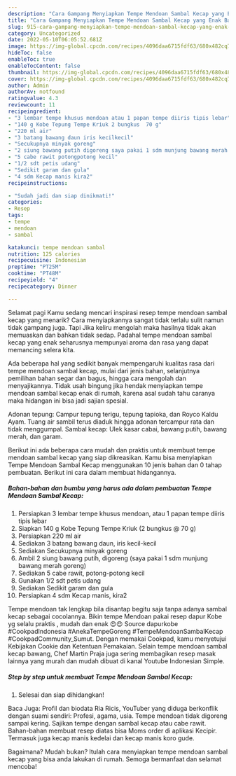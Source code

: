 ```yaml
---
description: "Cara Gampang Menyiapkan Tempe Mendoan Sambal Kecap yang Enak Banget, Buat Buka Puasa Enak"
title: "Cara Gampang Menyiapkan Tempe Mendoan Sambal Kecap yang Enak Banget, Buat Buka Puasa Enak"
slug: 915-cara-gampang-menyiapkan-tempe-mendoan-sambal-kecap-yang-enak-banget-buat-buka-puasa-enak
category: Uncategorized
date: 2022-05-10T06:05:52.681Z
image: https://img-global.cpcdn.com/recipes/4096daa6715fdf63/680x482cq70/tempe-mendoan-sambal-kecap-foto-resep-utama.jpg
hideToc: false
enableToc: true
enableTocContent: false
thumbnail: https://img-global.cpcdn.com/recipes/4096daa6715fdf63/680x482cq70/tempe-mendoan-sambal-kecap-foto-resep-utama.jpg
cover: https://img-global.cpcdn.com/recipes/4096daa6715fdf63/680x482cq70/tempe-mendoan-sambal-kecap-foto-resep-utama.jpg
author: Admin
authorAv: notfound
ratingvalue: 4.3
reviewcount: 11
recipeingredient:
- "3 lembar tempe khusus mendoan atau 1 papan tempe diiris tipis lebar"
- "140 g Kobe Tepung Tempe Kriuk 2 bungkus  70 g"
- "220 ml air"
- "3 batang bawang daun iris kecilkecil"
- "Secukupnya minyak goreng"
- "2 siung bawang putih digoreng saya pakai 1 sdm munjung bawang merah goreng"
- "5 cabe rawit potongpotong kecil"
- "1/2 sdt petis udang"
- "Sedikit garam dan gula"
- "4 sdm Kecap manis kira2"
recipeinstructions:

- "Sudah jadi dan siap dinikmati!"
categories:
- Resep
tags:
- tempe
- mendoan
- sambal

katakunci: tempe mendoan sambal 
nutrition: 125 calories
recipecuisine: Indonesian
preptime: "PT25M"
cooktime: "PT48M"
recipeyield: "4"
recipecategory: Dinner

---
```



Selamat pagi Kamu sedang mencari inspirasi resep tempe mendoan sambal kecap yang menarik? Cara menyiapkannya sangat tidak terlalu sulit namun tidak gampang juga. Tapi Jika keliru mengolah maka hasilnya tidak akan memuaskan dan bahkan tidak sedap. Padahal tempe mendoan sambal kecap yang enak seharusnya mempunyai aroma dan rasa yang dapat memancing selera kita.


Ada beberapa hal yang sedikit banyak mempengaruhi kualitas rasa dari tempe mendoan sambal kecap, mulai dari jenis bahan, selanjutnya pemilihan bahan segar dan bagus, hingga cara mengolah dan menyajikannya. Tidak usah bingung jika hendak menyiapkan tempe mendoan sambal kecap enak di rumah, karena asal sudah tahu caranya maka hidangan ini bisa jadi sajian spesial.

Adonan tepung: Campur tepung terigu, tepung tapioka, dan Royco Kaldu Ayam. Tuang air sambil terus diaduk hingga adonan tercampur rata dan tidak menggumpal. Sambal kecap: Ulek kasar cabai, bawang putih, bawang merah, dan garam.


Berikut ini ada beberapa cara mudah dan praktis untuk membuat tempe mendoan sambal kecap yang siap dikreasikan. Kamu bisa menyiapkan Tempe Mendoan Sambal Kecap menggunakan 10 jenis bahan dan 0 tahap pembuatan. Berikut ini cara dalam membuat hidangannya.

<!--inarticleads1-->

##### Bahan-bahan dan bumbu yang harus ada dalam pembuatan Tempe Mendoan Sambal Kecap:

1. Persiapkan 3 lembar tempe khusus mendoan, atau 1 papan tempe diiris tipis lebar
1. Siapkan 140 g Kobe Tepung Tempe Kriuk (2 bungkus @ 70 g)
1. Persiapkan 220 ml air
1. Sediakan 3 batang bawang daun, iris kecil-kecil
1. Sediakan Secukupnya minyak goreng
1. Ambil 2 siung bawang putih, digoreng (saya pakai 1 sdm munjung bawang merah goreng)
1. Sediakan 5 cabe rawit, potong-potong kecil
1. Gunakan 1/2 sdt petis udang
1. Sediakan Sedikit garam dan gula
1. Persiapkan 4 sdm Kecap manis, kira2


Tempe mendoan tak lengkap bila disantap begitu saja tanpa adanya sambal kecap sebagai cocolannya. Bikin tempe Mendoan pakai resep dapur Kobe yg selalu praktis , mudah dan enak 😍😍 Source dapurkobe #CookpadIndonesia #AnekaTempeGoreng #TempeMendoanSambalKecap #CookpadCommunity_Sumut. Dengan memakai Cookpad, kamu menyetujui Kebijakan Cookie dan Ketentuan Pemakaian. Selain tempe mendoan sambal kecap bawang, Chef Martin Praja juga sering membagikan resep masak lainnya yang murah dan mudah dibuat di kanal Youtube Indonesian Simple. 

<!--inarticleads2-->

##### Step by step untuk membuat Tempe Mendoan Sambal Kecap:


1. Selesai dan siap dihidangkan!

Baca Juga: Profil dan biodata Ria Ricis, YouTuber yang diduga berkonflik dengan suami sendiri: Profesi, agama, usia. Tempe mendoan tidak digoreng sampai kering. Sajikan tempe dengan sambal kecap atau cabe rawit. Bahan-bahan membuat resep diatas bisa Moms order di aplikasi Kecipir. Termasuk juga kecap manis kedelai dan kecap manis koro gude. 

Bagaimana? Mudah bukan? Itulah cara menyiapkan tempe mendoan sambal kecap yang bisa anda lakukan di rumah. Semoga bermanfaat dan selamat mencoba!
